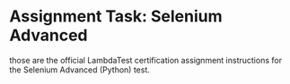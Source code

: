 # Assignment Task: Selenium Advanced
those are the official LambdaTest certification assignment instructions for the Selenium Advanced (Python) test.
